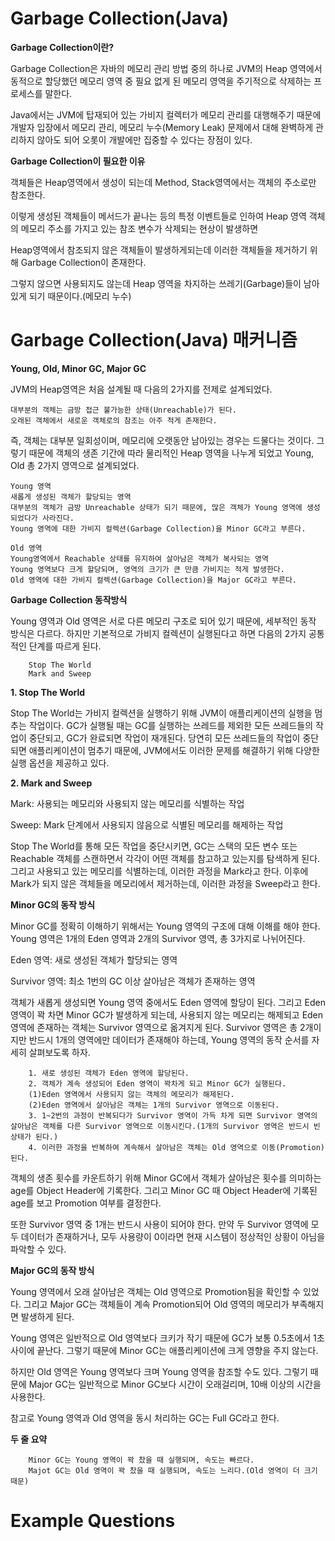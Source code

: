 # Garbage Collection(Java)

<b>Garbage Collection이란?</b>

Garbage Collection은 자바의 메모리 관리 방법 중의 하나로 JVM의 Heap 영역에서 동적으로 할당했던 메모리 영역 중 필요 없게 된 메모리 영역을 주기적으로 삭제하는 프로세스를 말한다.

Java에서는 JVM에 탑재되어 있는 가비지 컬렉터가 메모리 관리를 대행해주기 때문에 개발자 입장에서 메모리 관리, 메모리 누수(Memory Leak) 문제에서 대해 완벽하게 관리하지 않아도 되어 오롯이 개발에만 집중할 수 있다는 장점이 있다.

<b>Garbage Collection이 필요한 이유</b>

객체들은 Heap영역에서 생성이 되는데 Method, Stack영역에서는 객체의 주소로만 참조한다.

이렇게 생성된 객체들이 메서드가 끝나는 등의 특정 이벤트들로 인하여 Heap 영역 객체의 메모리 주소를 가지고 있는 참조 변수가 삭제되는 현상이 발생하면

Heap영역에서 참조되지 않은 객체들이 발생하게되는데 이러한 객체들을 제거하기 위해 Garbage Collection이 존재한다.

그렇지 않으면 사용되지도 않는데 Heap 영역을 차지하는 쓰레기(Garbage)들이 남아있게 되기 때문이다.(메모리 누수)

# Garbage Collection(Java) 매커니즘

<b>Young, Old, Minor GC, Major GC</b>

JVM의 Heap영역은 처음 설계될 때 다음의 2가지를 전제로 설계되었다.

    대부분의 객체는 금방 접근 불가능한 상태(Unreachable)가 된다.
    오래된 객체에서 새로운 객체로의 참조는 아주 적게 존재한다.
 
즉, 객체는 대부분 일회성이며, 메모리에 오랫동안 남아있는 경우는 드물다는 것이다. 그렇기 때문에 객체의 생존 기간에 따라 물리적인 Heap 영역을 나누게 되었고 Young, Old 총 2가지 영역으로 설계되었다.

    Young 영역
    새롭게 생성된 객체가 할당되는 영역
    대부분의 객체가 금방 Unreachable 상태가 되기 때문에, 많은 객체가 Young 영역에 생성되었다가 사라진다.
    Young 영역에 대한 가비지 컬렉션(Garbage Collection)을 Minor GC라고 부른다.
    
    Old 영역
    Young영역에서 Reachable 상태를 유지하여 살아남은 객체가 복사되는 영역
    Young 영역보다 크게 할당되며, 영역의 크기가 큰 만큼 가비지는 적게 발생한다.
    Old 영역에 대한 가비지 컬렉션(Garbage Collection)을 Major GC라고 부른다.
    
<b>Garbage Collection 동작방식</b>

Young 영역과 Old 영역은 서로 다른 메모리 구조로 되어 있기 때문에, 세부적인 동작 방식은 다르다. 하지만 기본적으로 가비지 컬렉션이 실행된다고 하면 다음의 2가지 공통적인 단계를 따르게 된다.

        Stop The World
        Mark and Sweep
 
<b>1. Stop The World</b>

Stop The World는 가비지 컬렉션을 실행하기 위해 JVM이 애플리케이션의 실행을 멈추는 작업이다. GC가 실행될 때는 GC를 실행하는 쓰레드를 제외한 모든 쓰레드들의 작업이 중단되고, GC가 완료되면 작업이 재개된다. 당연히 모든 쓰레드들의 작업이 중단되면 애플리케이션이 멈추기 때문에, JVM에서도 이러한 문제를 해결하기 위해 다양한 실행 옵션을 제공하고 있다.

<b>2. Mark and Sweep</b>

Mark: 사용되는 메모리와 사용되지 않는 메모리를 식별하는 작업

Sweep: Mark 단계에서 사용되지 않음으로 식별된 메모리를 해제하는 작업

Stop The World를 통해 모든 작업을 중단시키면, GC는 스택의 모든 변수 또는 Reachable 객체를 스캔하면서 각각이 어떤 객체를 참고하고 있는지를 탐색하게 된다. 그리고 사용되고 있는 메모리를 식별하는데, 이러한 과정을 Mark라고 한다. 이후에 Mark가 되지 않은 객체들을 메모리에서 제거하는데, 이러한 과정을 Sweep라고 한다.

<b>Minor GC의 동작 방식</b>

Minor GC를 정확히 이해하기 위해서는 Young 영역의 구조에 대해 이해를 해야 한다. Young 영역은 1개의 Eden 영역과 2개의 Survivor 영역, 총 3가지로 나뉘어진다.

Eden 영역: 새로 생성된 객체가 할당되는 영역

Survivor 영역: 최소 1번의 GC 이상 살아남은 객체가 존재하는 영역
 
객체가 새롭게 생성되면 Young 영역 중에서도 Eden 영역에 할당이 된다. 그리고 Eden 영역이 꽉 차면 Minor GC가 발생하게 되는데, 사용되지 않는 메모리는 해제되고 Eden 영역에 존재하는 객체는 Survivor 영역으로 옮겨지게 된다. Survivor 영역은 총 2개이지만 반드시 1개의 영역에만 데이터가 존재해야 하는데, Young 영역의 동작 순서를 자세히 살펴보도록 하자.

        1. 새로 생성된 객체가 Eden 영역에 할당된다.
        2. 객체가 계속 생성되어 Eden 영역이 꽉차게 되고 Minor GC가 실행된다.
        (1)Eden 영역에서 사용되지 않는 객체의 메모리가 해제된다.
        (2)Eden 영역에서 살아남은 객체는 1개의 Survivor 영역으로 이동된다.
        3. 1~2번의 과정이 반복되다가 Survivor 영역이 가득 차게 되면 Survivor 영역의 살아남은 객체를 다른 Survivor 영역으로 이동시킨다.(1개의 Survivor 영역은 반드시 빈 상태가 된다.)
        4. 이러한 과정을 반복하여 계속해서 살아남은 객체는 Old 영역으로 이동(Promotion)된다.
 
객체의 생존 횟수를 카운트하기 위해 Minor GC에서 객체가 살아남은 횟수를 의미하는 age를 Object Header에 기록한다. 그리고 Minor GC 때 Object Header에 기록된 age를 보고 Promotion 여부를 결정한다.

또한 Survivor 영역 중 1개는 반드시 사용이 되어야 한다. 만약 두 Survivor 영역에 모두 데이터가 존재하거나, 모두 사용량이 0이라면 현재 시스템이 정상적인 상황이 아님을 파악할 수 있다.

<b>Major GC의 동작 방식</b>

Young 영역에서 오래 살아남은 객체는 Old 영역으로 Promotion됨을 확인할 수 있었다. 그리고 Major GC는 객체들이 계속 Promotion되어 Old 영역의 메모리가 부족해지면 발생하게 된다.

Young 영역은 일반적으로 Old 영역보다 크키가 작기 때문에 GC가 보통 0.5초에서 1초 사이에 끝난다. 그렇기 때문에 Minor GC는 애플리케이션에 크게 영향을 주지 않는다. 

하지만 Old 영역은 Young 영역보다 크며 Young 영역을 참조할 수도 있다. 그렇기 때문에 Major GC는 일반적으로 Minor GC보다 시간이 오래걸리며, 10배 이상의 시간을 사용한다. 

참고로 Young 영역과 Old 영역을 동시 처리하는 GC는 Full GC라고 한다.

<b>두 줄 요약</b>

        Minor GC는 Young 영역이 꽉 찼을 때 실행되며, 속도는 빠르다.
        Majot GC는 Old 영역이 꽉 찼을 때 실행되며, 속도는 느리다.(Old 영역이 더 크기 때문)
        
# Example Questions


